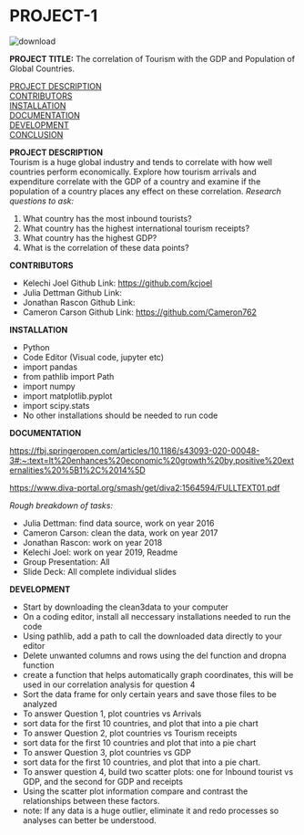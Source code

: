 # **PROJECT-1**
![download](https://github.com/Cameron762/Project-1-11/assets/72319764/7f8c363a-026a-429c-be56-127ed8535605)

**PROJECT TITLE:**
The correlation of Tourism with the GDP and Population of Global Countries.  

[PROJECT DESCRIPTION](#project-description)   
[CONTRIBUTORS](#contributors)  
[INSTALLATION](#installation)  
[DOCUMENTATION](#documentation)  
[DEVELOPMENT](#development)  
[CONCLUSION](#conclusion)

**PROJECT DESCRIPTION**  
Tourism is a huge global industry and tends to correlate with how well countries perform economically. Explore how tourism arrivals and expenditure correlate with the GDP of a country and examine if the population of a country places any effect on these correlation.
*Research questions to ask:*
1. What country has the most inbound tourists?
2. What country has the highest international tourism receipts?
3. What country has the highest GDP?
4. What is the correlation of these data points?

**CONTRIBUTORS**
- Kelechi Joel Github Link: https://github.com/kcjoel
- Julia Dettman Github Link: 
- Jonathan Rascon Github Link:
- Cameron Carson Github Link: https://github.com/Cameron762
  
**INSTALLATION** 
- Python 
- Code Editor (Visual code, jupyter etc)
- import pandas 
- from pathlib import Path
- import numpy 
- import matplotlib.pyplot 
- import scipy.stats
- No other installations should be needed to run code 

**DOCUMENTATION**

https://fbj.springeropen.com/articles/10.1186/s43093-020-00048-3#:~:text=It%20enhances%20economic%20growth%20by,positive%20externalities%20%5B1%2C%2014%5D

https://www.diva-portal.org/smash/get/diva2:1564594/FULLTEXT01.pdf

*Rough breakdown of tasks:*

 
- Julia Dettman: find data source, work on year 2016
- Cameron Carson: clean the data, work on year 2017
- Jonathan Rascon: work on year 2018
- Kelechi Joel: work on year 2019, Readme
- Group Presentation: All
- Slide Deck: All complete individual slides  

**DEVELOPMENT**  
- Start by downloading the clean3data to your computer
- On a coding editor, install all neccessary installations needed to run the code
- Using pathlib, add a path to call the downloaded data directly to your editor
- Delete unwanted columns and rows using the del function and dropna function
- create a function that helps automatically graph coordinates, this will be used in our correlation analysis for question 4
- Sort the data frame for only certain years and save those files to be analyzed
- To answer Question 1, plot countries vs Arrivals
- sort data for the first 10 countries, and plot that into a pie chart
- To answer Question 2, plot countries vs Tourism receipts
- sort data for the first 10 countries and plot that into a pie chart
- To answer Question 3, plot countries vs GDP
- sort data for the first 10 countries, and plot that into a pie chart.
- To answer question 4, build two scatter plots: one for Inbound tourist vs GDP, and the second for GDP and receipts
- Using the scatter plot information compare and contrast the relationships between these factors.
- note: If any data is a huge outlier, eliminate it and redo processes so analyses can better be understood.

